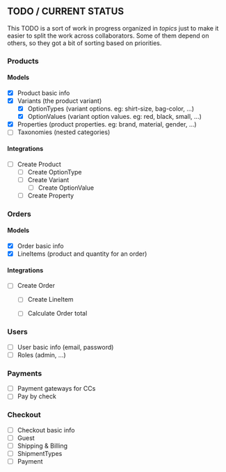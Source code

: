 ## TODO / CURRENT STATUS
This TODO is a sort of work in progress organized in _topics_ just to make it easier
to split the work across collaborators. Some of them depend on others, so they
got a bit of sorting based on priorities.

### Products
#### Models
- [x] Product basic info
- [x] Variants (the product variant)
  - [x] OptionTypes (variant options. eg: shirt-size, bag-color, ...)
  - [x] OptionValues (variant option values. eg: red, black, small, ...)
- [x] Properties (product properties. eg: brand, material, gender, ...)
- [ ] Taxonomies (nested categories)

#### Integrations
- [ ] Create Product
  - [ ] Create OptionType
  - [ ] Create Variant
    - [ ] Create OptionValue
  - [ ] Create Property

### Orders
#### Models
- [x] Order basic info
- [x] LineItems (product and quantity for an order)

#### Integrations
- [ ] Create Order
  - [ ] Create LineItem
  - [ ] Calculate Order total


### Users
- [ ] User basic info (email, password)
- [ ] Roles (admin, ...)

### Payments
- [ ] Payment gateways for CCs
- [ ] Pay by check

### Checkout
- [ ] Checkout basic info
- [ ] Guest
- [ ] Shipping & Billing
- [ ] ShipmentTypes
- [ ] Payment
